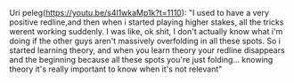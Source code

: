 

Uri peleg(https://youtu.be/s4l1wkaMp1k?t=1110): "I used to have a very positive redline,and then when i started playing higher stakes, all the tricks werent working suddenly. I was like, ok shit, I don't actually know what i'm doing if the other guys aren't massively overfolding in all these spots. So i started learning theory, and when you learn theory your redline disappears and the beginning because all these spots you're just folding... knowing theory it's really important to know when it's not relevant"